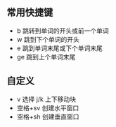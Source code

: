 ## 常用快捷键
- b  跳转到单词的开头或前一个单词
- w  跳到下个单词的开头
- e  跳到单词末尾或下个单词末尾
- ge 跳到上个单词末尾

## 自定义
- v 选择 j/k 上下移动块
- 空格+sv 创建水平窗口
- 空格+sh 创建垂直窗口